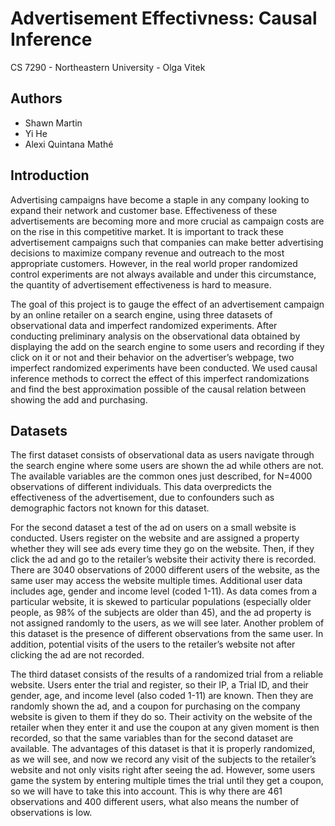 # Advertisement Effectivness: Causal Inference

CS 7290 - Northeastern University - Olga Vitek

## Authors

- Shawn Martin
- Yi He
- Alexi Quintana Mathé

## Introduction

Advertising campaigns have become a staple in any company looking to expand their network and customer base. Effectiveness of these advertisements are becoming more and more crucial as campaign costs are on the rise in this competitive market. It is important to track these advertisement campaigns such that companies can make better advertising decisions to maximize company revenue and outreach to the most appropriate customers. However, in the real world proper randomized control experiments are not always available and under this circumstance, the quantity of advertisement effectiveness is hard to measure.

The goal of this project is to gauge the effect of an advertisement campaign by an online retailer on a search engine, using three datasets of observational data and imperfect randomized experiments. After conducting preliminary analysis on the observational data obtained by displaying the add on the search engine to some users and recording if they click on it or not and their behavior on the advertiser’s webpage, two imperfect randomized experiments have been conducted. We used causal inference methods to correct the effect of this imperfect randomizations and find the best approximation possible of the causal relation between showing the add and purchasing. 

## Datasets

The first dataset consists of observational data as users navigate through the search engine where some users are shown the ad while others are not. The available variables are the common ones just described, for N=4000 observations of different individuals. This data overpredicts the effectiveness of the advertisement, due to confounders such as demographic factors not known for this dataset.

For the second dataset a test of the ad on users on a small website is conducted. Users register on the website and are assigned a property whether they will see ads every time they go on the website. Then, if they click the ad and go to the retailer’s website their activity there is recorded. There are 3040 observations of 2000 different users of the website, as the same user may access the website multiple times. Additional user data includes age, gender and income level (coded 1-11). As data comes from a particular website, it is skewed to particular populations (especially older people, as 98% of the subjects are older than 45), and the ad property is not assigned randomly to the users, as we will see later. Another problem of this dataset is the presence of different observations from the same user. In addition, potential visits of the users to the retailer’s website not after clicking the ad are not recorded.

The third dataset consists of the results of a randomized trial from a reliable website. Users enter the trial and register, so their IP, a Trial ID, and their gender, age, and income level (also coded 1-11) are known. Then they are randomly shown the ad, and a coupon for purchasing on the company website is given to them if they do so. Their activity on the website of the retailer when they enter it and use the coupon at any given moment is then recorded, so that the same variables than for the second dataset are available. The advantages of this dataset is that it is properly randomized, as we will see, and now we record any visit of the subjects to the retailer’s website and not only visits right after seeing the ad. However, some users game the system by entering multiple times the trial until they get a coupon, so we will have to take this into account. This is why there are 461 observations and 400 different users, what also means the number of observations is low.
